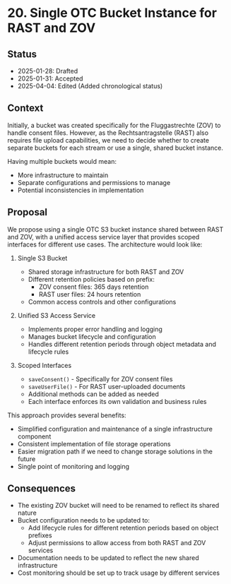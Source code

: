 # 20. Single OTC Bucket Instance for RAST and ZOV

## Status

- 2025-01-28: Drafted
- 2025-01-31: Accepted
- 2025-04-04: Edited (Added chronological status)

## Context

Initially, a bucket was created specifically for the Fluggastrechte (ZOV) to handle consent files. However, as the Rechtsantragstelle (RAST) also requires file upload capabilities, we need to decide whether to create separate buckets for each stream or use a single, shared bucket instance.

Having multiple buckets would mean:

- More infrastructure to maintain
- Separate configurations and permissions to manage
- Potential inconsistencies in implementation

## Proposal

We propose using a single OTC S3 bucket instance shared between RAST and ZOV, with a unified access service layer that provides scoped interfaces for different use cases. The architecture would look like:

1. Single S3 Bucket
   - Shared storage infrastructure for both RAST and ZOV
   - Different retention policies based on prefix:
     - ZOV consent files: 365 days retention
     - RAST user files: 24 hours retention
   - Common access controls and other configurations

2. Unified S3 Access Service
   - Implements proper error handling and logging
   - Manages bucket lifecycle and configuration
   - Handles different retention periods through object metadata and lifecycle rules

3. Scoped Interfaces
   - `saveConsent()` - Specifically for ZOV consent files
   - `saveUserFile()` - For RAST user-uploaded documents
   - Additional methods can be added as needed
   - Each interface enforces its own validation and business rules

This approach provides several benefits:

- Simplified configuration and maintenance of a single infrastructure component
- Consistent implementation of file storage operations
- Easier migration path if we need to change storage solutions in the future
- Single point of monitoring and logging

## Consequences

- The existing ZOV bucket will need to be renamed to reflect its shared nature
- Bucket configuration needs to be updated to:
  - Add lifecycle rules for different retention periods based on object prefixes
  - Adjust permissions to allow access from both RAST and ZOV services
- Documentation needs to be updated to reflect the new shared infrastructure
- Cost monitoring should be set up to track usage by different services
